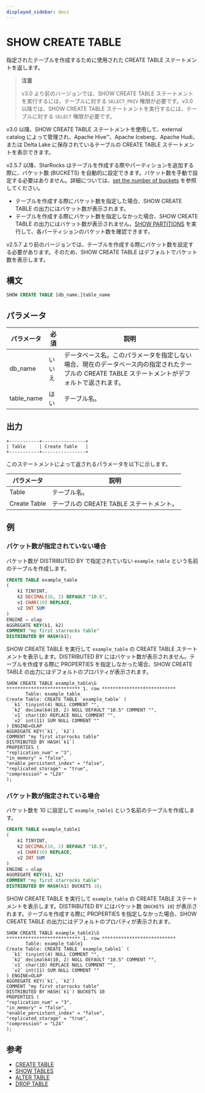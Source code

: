 ```yaml
---
displayed_sidebar: docs
---
```


# SHOW CREATE TABLE

指定されたテーブルを作成するために使用された CREATE TABLE ステートメントを返します。

> **注意**
>
> v3.0 より前のバージョンでは、SHOW CREATE TABLE ステートメントを実行するには、テーブルに対する `SELECT_PRIV` 権限が必要です。v3.0 以降では、SHOW CREATE TABLE ステートメントを実行するには、テーブルに対する `SELECT` 権限が必要です。

v3.0 以降、SHOW CREATE TABLE ステートメントを使用して、external catalog によって管理され、Apache Hive™、Apache Iceberg、Apache Hudi、または Delta Lake に保存されているテーブルの CREATE TABLE ステートメントを表示できます。

v2.5.7 以降、StarRocks はテーブルを作成する際やパーティションを追加する際に、バケット数 (BUCKETS) を自動的に設定できます。バケット数を手動で設定する必要はありません。詳細については、[set the number of buckets](../../../table_design/data_distribution/Data_distribution.md#set-the-number-of-buckets) を参照してください。

- テーブルを作成する際にバケット数を指定した場合、SHOW CREATE TABLE の出力にはバケット数が表示されます。
- テーブルを作成する際にバケット数を指定しなかった場合、SHOW CREATE TABLE の出力にはバケット数が表示されません。[SHOW PARTITIONS](SHOW_PARTITIONS.md) を実行して、各パーティションのバケット数を確認できます。

v2.5.7 より前のバージョンでは、テーブルを作成する際にバケット数を設定する必要があります。そのため、SHOW CREATE TABLE はデフォルトでバケット数を表示します。

## 構文

```SQL
SHOW CREATE TABLE [db_name.]table_name
```

## パラメータ

| **パラメータ** | **必須** | **説明**                                                  |
| ------------- | -------- | --------------------------------------------------------- |
| db_name       | いいえ   | データベース名。このパラメータを指定しない場合、現在のデータベース内の指定されたテーブルの CREATE TABLE ステートメントがデフォルトで返されます。 |
| table_name    | はい     | テーブル名。                                               |

## 出力

```Plain
+-----------+----------------+
| Table     | Create Table   |                                               
+-----------+----------------+
```

このステートメントによって返されるパラメータを以下に示します。

| **パラメータ** | **説明**                                  |
| ------------- | ------------------------------------------ |
| Table         | テーブル名。                               |
| Create Table  | テーブルの CREATE TABLE ステートメント。   |

## 例

### バケット数が指定されていない場合

バケット数が DISTRIBUTED BY で指定されていない `example_table` という名前のテーブルを作成します。

```SQL
CREATE TABLE example_table
(
    k1 TINYINT,
    k2 DECIMAL(10, 2) DEFAULT "10.5",
    v1 CHAR(10) REPLACE,
    v2 INT SUM
)
ENGINE = olap
AGGREGATE KEY(k1, k2)
COMMENT "my first starrocks table"
DISTRIBUTED BY HASH(k1);
```

SHOW CREATE TABLE を実行して `example_table` の CREATE TABLE ステートメントを表示します。DISTRIBUTED BY にはバケット数が表示されません。テーブルを作成する際に PROPERTIES を指定しなかった場合、SHOW CREATE TABLE の出力にはデフォルトのプロパティが表示されます。

```Plain
SHOW CREATE TABLE example_table\G
*************************** 1. row ***************************
       Table: example_table
Create Table: CREATE TABLE `example_table` (
  `k1` tinyint(4) NULL COMMENT "",
  `k2` decimal64(10, 2) NULL DEFAULT "10.5" COMMENT "",
  `v1` char(10) REPLACE NULL COMMENT "",
  `v2` int(11) SUM NULL COMMENT ""
) ENGINE=OLAP 
AGGREGATE KEY(`k1`, `k2`)
COMMENT "my first starrocks table"
DISTRIBUTED BY HASH(`k1`)
PROPERTIES (
"replication_num" = "3",
"in_memory" = "false",
"enable_persistent_index" = "false",
"replicated_storage" = "true",
"compression" = "LZ4"
);
```

### バケット数が指定されている場合

バケット数を 10 に設定して `example_table1` という名前のテーブルを作成します。

```SQL
CREATE TABLE example_table1
(
    k1 TINYINT,
    k2 DECIMAL(10, 2) DEFAULT "10.5",
    v1 CHAR(10) REPLACE,
    v2 INT SUM
)
ENGINE = olap
AGGREGATE KEY(k1, k2)
COMMENT "my first starrocks table"
DISTRIBUTED BY HASH(k1) BUCKETS 10;
```

SHOW CREATE TABLE を実行して `example_table` の CREATE TABLE ステートメントを表示します。DISTRIBUTED BY にはバケット数 (`BUCKETS 10`) が表示されます。テーブルを作成する際に PROPERTIES を指定しなかった場合、SHOW CREATE TABLE の出力にはデフォルトのプロパティが表示されます。

```plain
SHOW CREATE TABLE example_table1\G
*************************** 1. row ***************************
       Table: example_table1
Create Table: CREATE TABLE `example_table1` (
  `k1` tinyint(4) NULL COMMENT "",
  `k2` decimal64(10, 2) NULL DEFAULT "10.5" COMMENT "",
  `v1` char(10) REPLACE NULL COMMENT "",
  `v2` int(11) SUM NULL COMMENT ""
) ENGINE=OLAP 
AGGREGATE KEY(`k1`, `k2`)
COMMENT "my first starrocks table"
DISTRIBUTED BY HASH(`k1`) BUCKETS 10 
PROPERTIES (
"replication_num" = "3",
"in_memory" = "false",
"enable_persistent_index" = "false",
"replicated_storage" = "true",
"compression" = "LZ4"
);
```

## 参考

- [CREATE TABLE](CREATE_TABLE.md)
- [SHOW TABLES](SHOW_TABLES.md)
- [ALTER TABLE](ALTER_TABLE.md)
- [DROP TABLE](DROP_TABLE.md)
